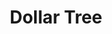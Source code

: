 ---
title: "Dollar Tree"
url: /lancaster/dollar-tree-lincoln-highway-east-2/
shop: variety store
---